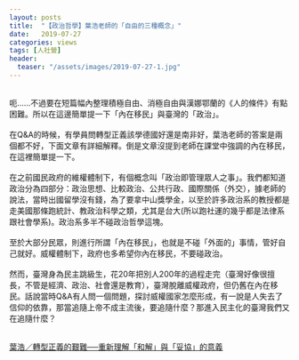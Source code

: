 ```yaml
---
layout: posts
title:  "【政治哲學】葉浩老師的「自由的三種概念」"
date:   2019-07-27
categories: views
tags: [人社營]
header: 
  teaser: "/assets/images/2019-07-27-1.jpg"
---
```

<br>
呃......不過要在短篇幅內整理積極自由、消極自由與漢娜鄂蘭的《人的條件》有點困難。所以在這邊簡單提一下「內在移民」與臺灣的「政治」。<br><br>
在Q&A的時候，有學員問轉型正義該學德國好還是南非好，葉浩老師的答案是兩個都不好，下面文章有詳細解釋。倒是文章沒提到老師在課堂中強調的內在移民，在這裡簡單提一下。<br><br>
在之前國民政府的維權體制下，有個概念叫「政治即管理眾人之事」。我們都知道政治分為四部分：政治思想、比較政治、公共行政、國際關係（外交），據老師的說法，當時出國留學沒有錢，為了要拿中山獎學金，以至於許多政治系的教授都是走美國那條跑統計、教政治科學之類，尤其是台大(所以跑社運的幾乎都是法律系跟社會學系)。政治系多半不碰政治哲學這塊。<br><br>
至於大部分民眾，則進行所謂「內在移民」，也就是不碰「外面的」事情，管好自己就好。威權體制下，政府也多希望你內在移民，不要碰政治。<br><br>
然而，臺灣身為民主跳級生，花20年把別人200年的過程走完（臺灣好像很擅長，不管是經濟、政治、社會還是教育），臺灣脫離威權政府，但仍舊在內在移民。話說當時Q&A有人問一個問題，探討威權國家怎麼形成，有一說是人失去了信仰的依靠，那當追隨上帝不成主流後，要追隨什麼？那進入民主化的臺灣我們又在追隨什麼？<br><br>

[葉浩／轉型正義的艱難──重新理解「和解」與「妥協」的意義](https://www.twreporter.org/a/opinion-transitional-justice-yeh-hao?fbclid=IwAR07MD0BYCyY-VchVAwGtO8TvaHI_5MytW2G1GM0c5oBESIX0cLQS1jlP8g)